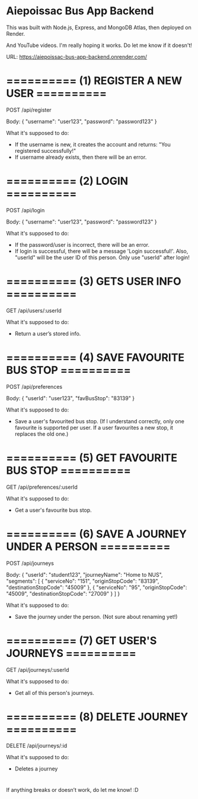 # Aiepoissac Bus App Backend

This was built with Node.js, Express, and MongoDB Atlas, then deployed on Render.

And YouTube videos. I'm really hoping it works. Do let me know if it doesn't!

URL:
https://aiepoissac-bus-app-backend.onrender.com/


# ========== (1) REGISTER A NEW USER ==========
POST /api/register

Body:
{
  "username": "user123",
  "password": "password123"
}

What it's supposed to do:
* If the username is new, it creates the account and returns: "You registered successfully!"
* If username already exists, then there will be an error.


# ========== (2) LOGIN ==========
POST /api/login

Body:
{
  "username": "user123",
  "password": "password123"
}

What it's supposed to do:
* If the password/user is incorrect, there will be an error.
* If login is successful, there will be a message 'Login successful!'.
Also, "userId" will be the user ID of this person.
Only use "userId" after login!


# ========== (3) GETS USER INFO ==========
GET /api/users/:userId

What it's supposed to do:
* Return a user’s stored info.


# ========== (4) SAVE FAVOURITE BUS STOP ==========
POST /api/preferences

Body:
{
  "userId": "user123",
  "favBusStop": "83139"
}

What it's supposed to do:
* Save a user's favourited bus stop.
(If I understand correctly, only one favourite is supported per user. If a user favourites a new stop, it replaces the old one.)


# ========== (5) GET FAVOURITE BUS STOP ==========
GET /api/preferences/:userId

What it's supposed to do:
* Get a user's favourite bus stop.


# ========== (6) SAVE A JOURNEY UNDER A PERSON ==========
POST /api/journeys

Body:
{
  "userId": "student123",
  "journeyName": "Home to NUS",
  "segments": [
    {
      "serviceNo": "151",
      "originStopCode": "83139",
      "destinationStopCode": "45009"
    },
    {
      "serviceNo": "95",
      "originStopCode": "45009",
      "destinationStopCode": "27009"
    }
  ]
}

What it's supposed to do:
* Save the journey under the person.
(Not sure about renaming yet!)


# ========== (7) GET USER'S JOURNEYS ==========
GET /api/journeys/:userId

What it's supposed to do:
* Get all of this person's journeys.


# ========== (8) DELETE JOURNEY ==========
DELETE /api/journeys/:id

What it's supposed to do:
* Deletes a journey

#
If anything breaks or doesn’t work, do let me know! :D

